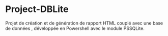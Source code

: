 # Project-DBLite
Projet de création et de génération de rapport HTML couplé avec une base de données , développée en Powershell avec le module PSSQLite. 
